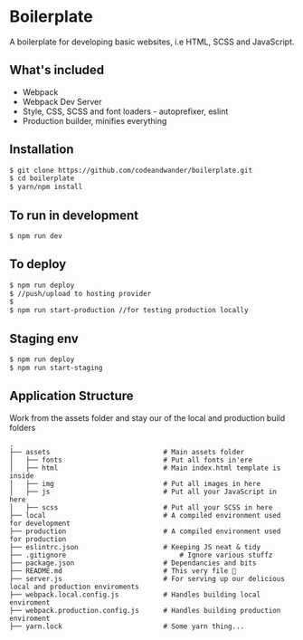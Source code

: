 # Boilerplate

A boilerplate for developing basic websites, i.e HTML, SCSS and JavaScript.

## What's included
* Webpack
* Webpack Dev Server
* Style, CSS, SCSS and font loaders - autoprefixer, eslint
* Production builder, minifies everything

## Installation

```bash
$ git clone https://github.com/codeandwander/boilerplate.git
$ cd boilerplate
$ yarn/npm install
```

## To run in development
```bash
$ npm run dev
```

## To deploy
```bash
$ npm run deploy
$ //push/upload to hosting provider
$
$ npm run start-production //for testing production locally
```

## Staging env
```bash
$ npm run deploy
$ npm run start-staging
```

## Application Structure

Work from the assets folder and stay our of the local and production build folders

```
.
├── assets                            # Main assets folder
│   ├── fonts                         # Put all fonts in'ere
│   ├── html                          # Main index.html template is inside
│   ├── img                           # Put all images in here
│   ├── js                            # Put all your JavaScript in here
│   ├── scss                          # Put all your SCSS in here
├── local                             # A compiled environment used for development
├── production                        # A compiled environment used for production
├── eslintrc.json                     # Keeping JS neat & tidy
├── .gitignore           		          # Ignore various stuffz
├── package.json                      # Dependancies and bits
├── README.md                         # This very file 👀
├── server.js                         # For serving up our delicious local and production enviroments
├── webpack.local.config.js           # Handles building local enviroment
├── webpack.production.config.js      # Handles building production enviroment
├── yarn.lock                         # Some yarn thing...
```